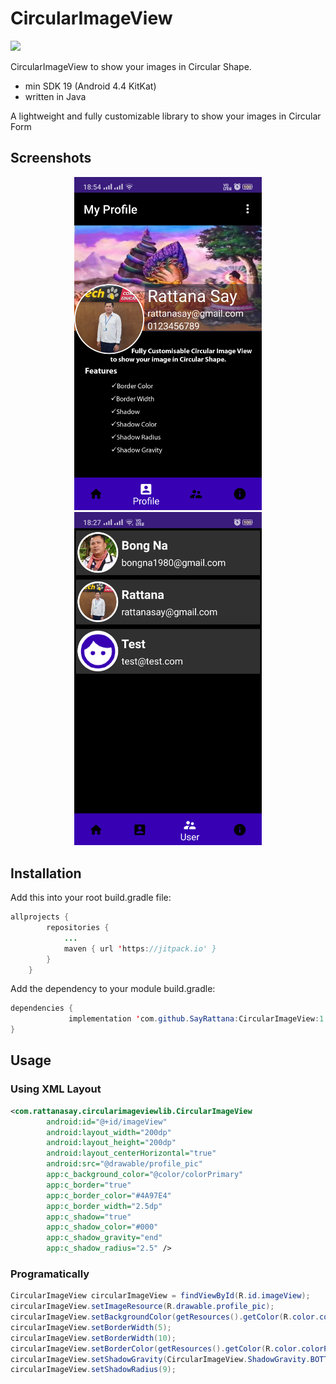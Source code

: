# CircularImageView
[![](https://jitpack.io/v/SayRattana/CircularImageView.svg)](https://jitpack.io/#SayRattana/CircularImageView)


CircularImageView to show your images in Circular Shape.
* min SDK 19 (Android 4.4 KitKat)
* written in Java

A lightweight and fully customizable library to show your images in Circular Form

## Screenshots
<div align="center">
    <img src="https://github.com/SayRattana/CircularImageView/blob/master/screenshots/screen1.png" width="300px"</img> 
    <img src="https://github.com/SayRattana/CircularImageView/blob/master/screenshots/screen2.png" width="300px"</img> 
</div>

## Installation

Add this into your root build.gradle file:

```java
allprojects {
		repositories {
			...
			maven { url 'https://jitpack.io' }
		}
	}
```
Add the dependency to your module build.gradle:
```java
dependencies {
	         implementation 'com.github.SayRattana:CircularImageView:1.0.0'
}
```
## Usage
### Using XML Layout
```xml
<com.rattanasay.circularimageviewlib.CircularImageView
        android:id="@+id/imageView"
        android:layout_width="200dp"
        android:layout_height="200dp"
        android:layout_centerHorizontal="true"
        android:src="@drawable/profile_pic"
        app:c_background_color="@color/colorPrimary"
        app:c_border="true"
        app:c_border_color="#4A97E4"
        app:c_border_width="2.5dp"
        app:c_shadow="true"
        app:c_shadow_color="#000"
        app:c_shadow_gravity="end"
        app:c_shadow_radius="2.5" />
```
### Programatically
```java
CircularImageView circularImageView = findViewById(R.id.imageView);
circularImageView.setImageResource(R.drawable.profile_pic);
circularImageView.setBackgroundColor(getResources().getColor(R.color.colorPrimary));
circularImageView.setBorderWidth(5);
circularImageView.setBorderWidth(10);
circularImageView.setBorderColor(getResources().getColor(R.color.colorPrimaryDark));
circularImageView.setShadowGravity(CircularImageView.ShadowGravity.BOTTOM);
circularImageView.setShadowRadius(9);
```



